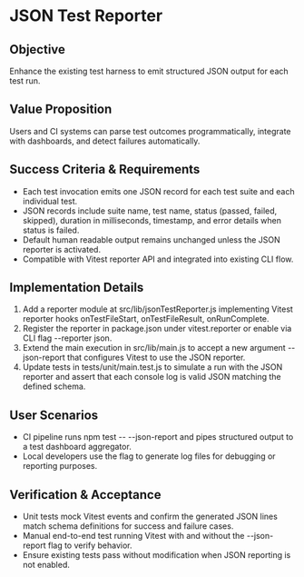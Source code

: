 # JSON Test Reporter

## Objective
Enhance the existing test harness to emit structured JSON output for each test run.

## Value Proposition
Users and CI systems can parse test outcomes programmatically, integrate with dashboards, and detect failures automatically.

## Success Criteria & Requirements
- Each test invocation emits one JSON record for each test suite and each individual test.
- JSON records include suite name, test name, status (passed, failed, skipped), duration in milliseconds, timestamp, and error details when status is failed.
- Default human readable output remains unchanged unless the JSON reporter is activated.
- Compatible with Vitest reporter API and integrated into existing CLI flow.

## Implementation Details
1. Add a reporter module at src/lib/jsonTestReporter.js implementing Vitest reporter hooks onTestFileStart, onTestFileResult, onRunComplete.
2. Register the reporter in package.json under vitest.reporter or enable via CLI flag --reporter json.
3. Extend the main execution in src/lib/main.js to accept a new argument --json-report that configures Vitest to use the JSON reporter.
4. Update tests in tests/unit/main.test.js to simulate a run with the JSON reporter and assert that each console log is valid JSON matching the defined schema.

## User Scenarios
- CI pipeline runs npm test -- --json-report and pipes structured output to a test dashboard aggregator.
- Local developers use the flag to generate log files for debugging or reporting purposes.

## Verification & Acceptance
- Unit tests mock Vitest events and confirm the generated JSON lines match schema definitions for success and failure cases.
- Manual end-to-end test running Vitest with and without the --json-report flag to verify behavior.
- Ensure existing tests pass without modification when JSON reporting is not enabled.
